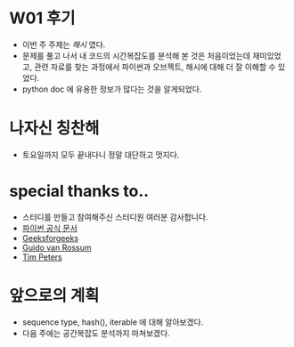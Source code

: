 # W01 후기
- 이번 주 주제는 *_해시_* 였다.
- 문제를 풀고 나서 내 코드의 시간복잡도를 분석해 본 것은 처음이었는데 재미있었고, 관련 자료를 찾는 과정에서 파이썬과 오브젝트, 해시에 대해 더 잘 이해할 수 있었다.
- python doc 에 유용한 정보가 많다는 것을 알게되었다.

# 나자신 칭찬해
- 토요일까지 모두 끝내다니 정말 대단하고 멋지다.

# special thanks to..
- 스터디를 만들고 참여해주신 스터디원 여러분 감사합니다.
- [파이썬 공식 문서](https://docs.python.org/ko/3/index.html)
- [Geeksforgeeks](https://www.geeksforgeeks.org/)
- [Guido van Rossum](https://gvanrossum.github.io/)
- [Tim Peters](https://stackoverflow.com/users/2705542/tim-peters)

# 앞으로의 계획
- sequence type, hash(), iterable 에 대해 알아보겠다.
- 다음 주에는 공간복잡도 분석까지 마쳐보겠다.